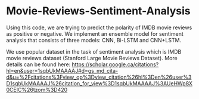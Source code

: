 # Movie-Reviews-Sentiment-Analysis
Using this code, we are trying to predict the polarity of IMDB movie reviews as positive or negative. We implement an ensemble model for sentiment analysis that consists of three models: CNN, Bi-LSTM and CNN+LSTM.

We use popular dataset in the task of sentiment analysis which is IMDB movie reviews dataset (Stanford Large Movie Reviews Dataset).
More details can be found here: 
https://scholar.google.ca/citations?hl=en&user=1sqbUkMAAAAJ#d=gs_md_cita-d&u=%2Fcitations%3Fview_op%3Dview_citation%26hl%3Den%26user%3D1sqbUkMAAAAJ%26citation_for_view%3D1sqbUkMAAAAJ%3AUeHWp8X0CEIC%26tzom%3D420
